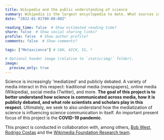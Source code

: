 ```yaml
---
title: Wikipedia and the public understanding of science
summary: Wikipedia is the largest encyclopedia to date. What sources is it based on? How is it used by the public? How can it be improved?
date: "2022-01-01T00:00:00Z"

reading_time: false  # Show estimated reading time?
share: false  # Show social sharing links?
profile: false  # Show author profile?
comments: false  # Show comments?

tags: ["Metascience"] # CAH, AICH, SS, *

# Optional header image (relative to `static/img/` folder).
image:
  preview_only: true
---
```


Science is increasingly 'mediatized' and publicly debated. A variety of media interact in this respect: traditional media (newspapers), online media (Wikipedia), social media (Twitter), and more. **The goal of this project is to better understand how science is communicated across media, how it is publicly debated, and what role scientists and scholars play in this respect.** Ultimately, we seek to also understand how the mediatization of science is influencing science communication in itself. An important present focus of this project is the **COVID-19 pandemic**.

This project is conducted in collaboration with, among others, [Bob West](https://dlab.epfl.ch/people/west), [Rodrigo Costas](https://www.cwts.nl/people/rodrigocostas) and the [Wikimedia Foundation Research team](https://research.wikimedia.org).